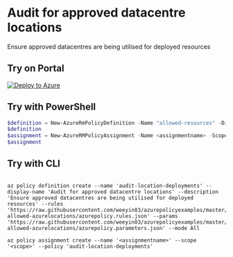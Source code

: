 # Audit for approved datacentre locations

Ensure approved datacentres are being utilised for deployed resources


## Try on Portal

[![Deploy to Azure](http://azuredeploy.net/deploybutton.png)](https://portal.azure.com/?feature.customportal=false&microsoft_azure_policy=true&microsoft_azure_policy_policyinsights=true&feature.microsoft_azure_security_policy=true&microsoft_azure_marketplace_policy=true#blade/Microsoft_Azure_Policy/CreatePolicyDefinitionBlade/uri/https%3A%2F%2Fraw.githubusercontent.com%2Fweeyin83%2Fazurepolicyexamples%2Fmaster%2FAudit-Policies%2FLocation%2Faudit-allowed-azurelocations%2Fazurepolicy.json)


## Try with PowerShell

````powershell
$definition = New-AzureRmPolicyDefinition -Name "allowed-resources" -DisplayName "Only allow approved resources" -description "Only allow approved resources" -Policy 'https://raw.githubusercontent.com/weeyin83/azurepolicyexamples/master/General/allowed-resources/azurepolicy.rules.json' -Parameter 'https://raw.githubusercontent.com/weeyin83/azurepolicyexamples/master/Location/allowed-resources/azurepolicy.parameters.json' -Mode All
$definition
$assignment = New-AzureRMPolicyAssignment -Name <assignmentname> -Scope <scope>  -PolicyDefinition $definition
$assignment 
````


## Try with CLI

````cli

az policy definition create --name 'audit-location-deployments' --display-name 'Audit for approved datacentre locations' --description 'Ensure approved datacentres are being utilised for deployed resources' --rules 'https://raw.githubusercontent.com/weeyin83/azurepolicyexamples/master/Location/audit-allowed-azurelocations/azurepolicy.rules.json' --params 'https://raw.githubusercontent.com/weeyin83/azurepolicyexamples/master/Location/audit-allowed-azurelocations/azurepolicy.parameters.json' --mode All

az policy assignment create --name '<assignmentname>' --scope '<scope>' --policy 'audit-location-deployments'

````
